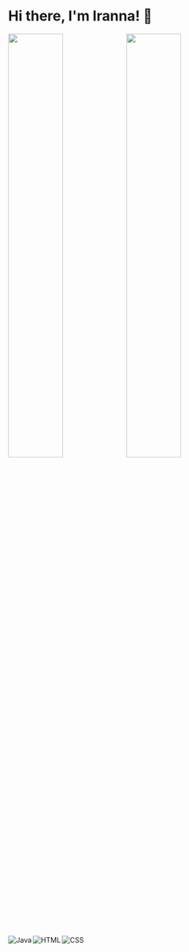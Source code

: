 # Hi there, I'm Iranna! 👋

<div bottom="200px">
<img align="left" width="47%" src="https://github-readme-stats.vercel.app/api?username=iranna22&show_icons=true&theme=radical" />

<img align="left" width="47%" src="https://github-readme-stats.vercel.app/api/top-langs/?username=iranna22&layout=compact" />
</div> 

<div top="100px">
<img align="left" alt="Java" src="https://img.shields.io/badge/Java-ED8B00?style=for-the-badge&logo=java&logoColor=white"/>

<img align="left" alt="HTML" src="https://img.shields.io/badge/HTML-239120?style=for-the-badge&logo=html5&logoColor=white"/>

<img align="left" alt="CSS" src="https://img.shields.io/badge/CSS-239120?&style=for-the-badge&logo=css3&logoColor=white"/>
</div>
